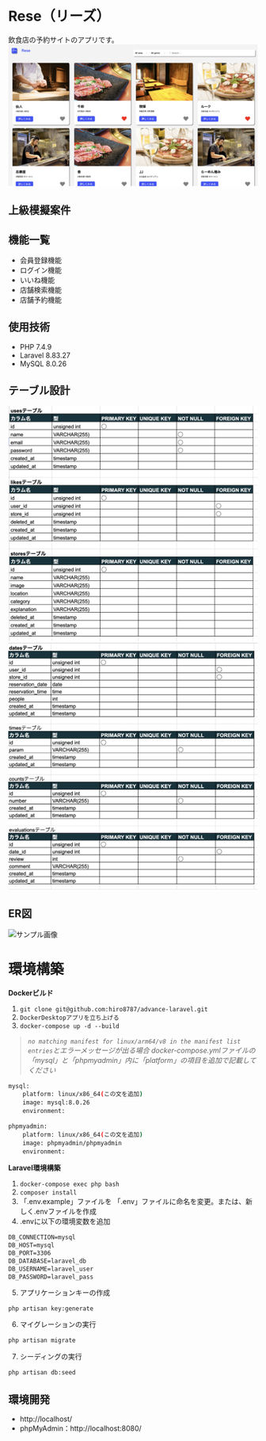 # Rese（リーズ）
飲食店の予約サイトのアプリです。
![サンプル画像](./src/public/img/RISEトップページ.jpg)
## 上級模擬案件
## 機能一覧
- 会員登録機能
- ログイン機能
- いいね機能
- 店舗検索機能
- 店舗予約機能
## 使用技術
- PHP 7.4.9
- Laravel 8.83.27
- MySQL 8.0.26
## テーブル設計
![サンプル画像](./src/public/img/テーブル設計1.jpg)
![サンプル画像](./src/public/img/テーブル設計2.jpg)
## ER図
![サンプル画像](./src/public/img/ER図.jpg)
# 環境構築
**Dockerビルド**
1. `git clone git@github.com:hiro8787/advance-laravel.git`
2. `DockerDesktopアプリを立ち上げる`
3. `docker-compose up -d --build`

> *`no matching manifest for linux/arm64/v8 in the manifest list entries`とエラーメッセージが出る場合
docker-compose.ymlファイルの「mysql」と「phpmyadmin」内に「platform」の項目を追加で記載してください*
``` bash
mysql:
    platform: linux/x86_64(この文を追加)
    image: mysql:8.0.26
    environment:
```
``` bash
phpmyadmin:
    platform: linux/x86_64(この文を追加)
    image: phpmyadmin/phpmyadmin
    environment:
```
**Laravel環境構築**
1. `docker-compose exec php bash`
2. `composer install`
3. 「.env.example」ファイルを 「.env」ファイルに命名を変更。または、新しく.envファイルを作成
4. .envに以下の環境変数を追加
``` text
DB_CONNECTION=mysql
DB_HOST=mysql
DB_PORT=3306
DB_DATABASE=laravel_db
DB_USERNAME=laravel_user
DB_PASSWORD=laravel_pass
```
5. アプリケーションキーの作成
``` bash
php artisan key:generate
```
6. マイグレーションの実行
``` bash
php artisan migrate
```
7. シーディングの実行
``` bash
php artisan db:seed
```

## 環境開発
- http://localhost/
- phpMyAdmin：http://localhost:8080/
